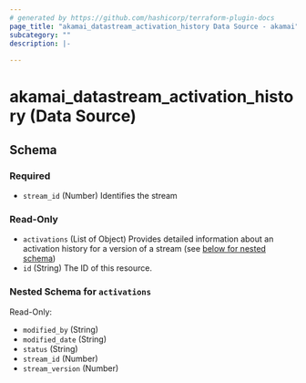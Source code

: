 ```yaml
---
# generated by https://github.com/hashicorp/terraform-plugin-docs
page_title: "akamai_datastream_activation_history Data Source - akamai"
subcategory: ""
description: |-
  
---
```


# akamai_datastream_activation_history (Data Source)





<!-- schema generated by tfplugindocs -->
## Schema

### Required

- `stream_id` (Number) Identifies the stream

### Read-Only

- `activations` (List of Object) Provides detailed information about an activation history for a version of a stream (see [below for nested schema](#nestedatt--activations))
- `id` (String) The ID of this resource.

<a id="nestedatt--activations"></a>
### Nested Schema for `activations`

Read-Only:

- `modified_by` (String)
- `modified_date` (String)
- `status` (String)
- `stream_id` (Number)
- `stream_version` (Number)
